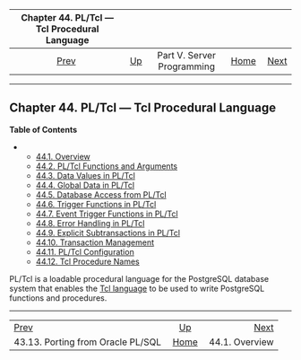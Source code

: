 <!--?xml version="1.0" encoding="UTF-8" standalone="no"?-->

|            Chapter 44. PL/Tcl — Tcl Procedural Language           |                                                            |                            |                                                       |                                               |
| :---------------------------------------------------------------: | :--------------------------------------------------------- | :------------------------: | ----------------------------------------------------: | --------------------------------------------: |
| [Prev](plpgsql-porting.html "43.13. Porting from Oracle PL/SQL")  | [Up](server-programming.html "Part V. Server Programming") | Part V. Server Programming | [Home](index.html "PostgreSQL 17devel Documentation") |  [Next](pltcl-overview.html "44.1. Overview") |

***

## Chapter 44. PL/Tcl — Tcl Procedural Language

**Table of Contents**

*   *   [44.1. Overview](pltcl-overview.html)
    *   [44.2. PL/Tcl Functions and Arguments](pltcl-functions.html)
    *   [44.3. Data Values in PL/Tcl](pltcl-data.html)
    *   [44.4. Global Data in PL/Tcl](pltcl-global.html)
    *   [44.5. Database Access from PL/Tcl](pltcl-dbaccess.html)
    *   [44.6. Trigger Functions in PL/Tcl](pltcl-trigger.html)
    *   [44.7. Event Trigger Functions in PL/Tcl](pltcl-event-trigger.html)
    *   [44.8. Error Handling in PL/Tcl](pltcl-error-handling.html)
    *   [44.9. Explicit Subtransactions in PL/Tcl](pltcl-subtransactions.html)
    *   [44.10. Transaction Management](pltcl-transactions.html)
    *   [44.11. PL/Tcl Configuration](pltcl-config.html)
    *   [44.12. Tcl Procedure Names](pltcl-procnames.html)

[]()[]()

PL/Tcl is a loadable procedural language for the PostgreSQL database system that enables the [Tcl language](https://www.tcl.tk/) to be used to write PostgreSQL functions and procedures.

***

|                                                                   |                                                            |                                               |
| :---------------------------------------------------------------- | :--------------------------------------------------------: | --------------------------------------------: |
| [Prev](plpgsql-porting.html "43.13. Porting from Oracle PL/SQL")  | [Up](server-programming.html "Part V. Server Programming") |  [Next](pltcl-overview.html "44.1. Overview") |
| 43.13. Porting from Oracle PL/SQL                                 |    [Home](index.html "PostgreSQL 17devel Documentation")   |                                44.1. Overview |
